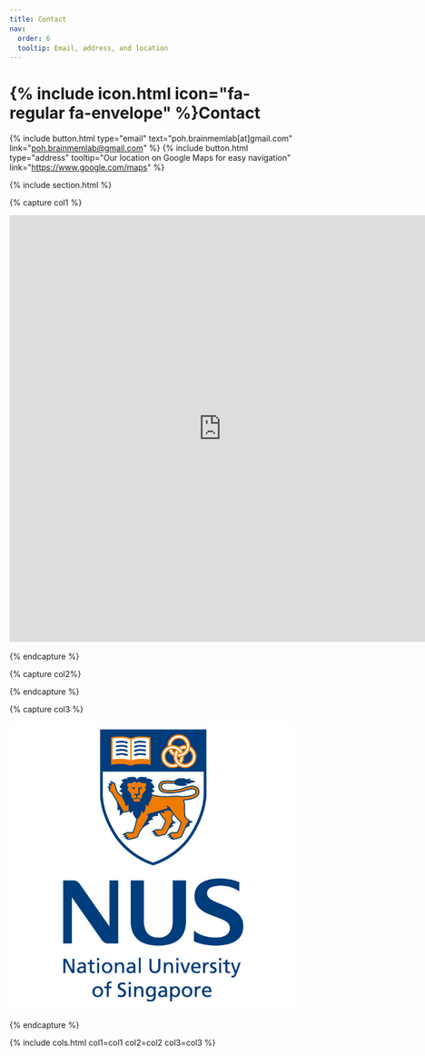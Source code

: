 ```yaml
---
title: Contact
nav:
  order: 6
  tooltip: Email, address, and location
---
```


# {% include icon.html icon="fa-regular fa-envelope" %}Contact

{%
  include button.html
  type="email"
  text="poh.brainmemlab[at]gmail.com"
  link="poh.brainmemlab@gmail.com"
%}
{%
  include button.html
  type="address"
  tooltip="Our location on Google Maps for easy navigation"
  link="https://www.google.com/maps"
%}

{% include section.html %}

{% capture col1 %}

<iframe src="https://www.google.com/maps/embed?pb=!1m18!1m12!1m3!1d3988.7984252891174!2d103.77787097447212!3d1.2955317617490762!2m3!1f0!2f0!3f0!3m2!1i1024!2i768!4f13.1!3m3!1m2!1s0x31da1a56c5b19471%3A0x10236dab718a52c!2sMD1%20-%20Tahir%20Foundation%20Building!5e0!3m2!1sen!2ssg!4v1737539707752!5m2!1sen!2ssg" width="746" height="751" style="border:0;" allowfullscreen="" loading="lazy" referrerpolicy="no-referrer-when-downgrade"></iframe>

{% endcapture %}

{% capture col2%}

{% endcapture %}

{% capture col3 %}

<img src="https://github.com/Poh-BrainMemLab/BrainMemLab/blob/main/images/NUSLogo.jpg">

{% endcapture %}


{% include cols.html col1=col1 col2=col2 col3=col3 %}
